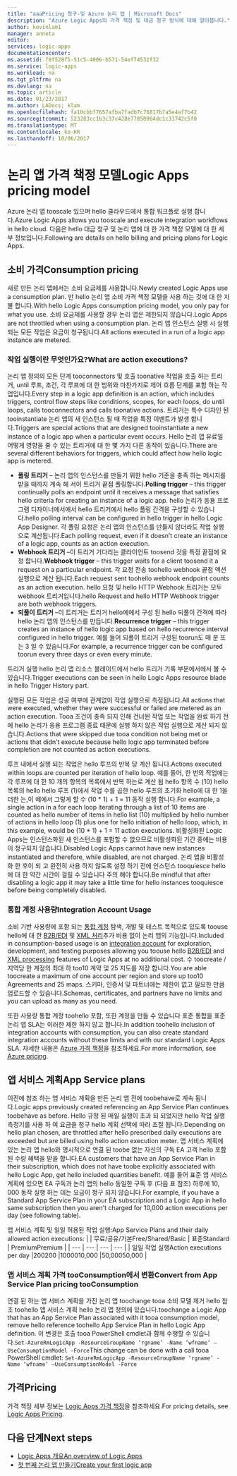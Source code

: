 ```yaml
---
title: "aaaPricing 청구-및 Azure 논리 앱 | Microsoft Docs"
description: "Azure Logic Apps의 가격 책정 및 대금 청구 방식에 대해 알아봅니다."
author: kevinlam1
manager: anneta
editor: 
services: logic-apps
documentationcenter: 
ms.assetid: f8f528f5-51c5-4006-b571-54ef74532f32
ms.service: logic-apps
ms.workload: na
ms.tgt_pltfrm: na
ms.devlang: na
ms.topic: article
ms.date: 01/23/2017
ms.author: LADocs; klam
ms.openlocfilehash: fa10cbbf7657afba7fadb7c76817b7a5e4af7b42
ms.sourcegitcommit: 523283cc1b3c37c428e77850964dc1c33742c5f0
ms.translationtype: MT
ms.contentlocale: ko-KR
ms.lasthandoff: 10/06/2017
---
```

# <a name="logic-apps-pricing-model"></a><span data-ttu-id="20030-103">논리 앱 가격 책정 모델</span><span class="sxs-lookup"><span data-stu-id="20030-103">Logic Apps pricing model</span></span>
<span data-ttu-id="20030-104">Azure 논리 앱 tooscale 있으며 hello 클라우드에서 통합 워크플로 실행 합니다.</span><span class="sxs-lookup"><span data-stu-id="20030-104">Azure Logic Apps allows you tooscale and execute integration workflows in hello cloud.</span></span>  <span data-ttu-id="20030-105">다음은 hello 대금 청구 및 논리 앱에 대 한 가격 책정 모델에 대 한 세부 정보입니다.</span><span class="sxs-lookup"><span data-stu-id="20030-105">Following are details on hello billing and pricing plans for Logic Apps.</span></span>
## <a name="consumption-pricing"></a><span data-ttu-id="20030-106">소비 가격</span><span class="sxs-lookup"><span data-stu-id="20030-106">Consumption pricing</span></span>
<span data-ttu-id="20030-107">새로 만든 논리 앱에서는 소비 요금제를 사용합니다.</span><span class="sxs-lookup"><span data-stu-id="20030-107">Newly created Logic Apps use a consumption plan.</span></span> <span data-ttu-id="20030-108">만 hello 논리 앱 소비 가격 책정 모델을 사용 하는 것에 대 한 지불 합니다.</span><span class="sxs-lookup"><span data-stu-id="20030-108">With hello Logic Apps consumption pricing model, you only pay for what you use.</span></span>  <span data-ttu-id="20030-109">소비 요금제를 사용할 경우 논리 앱은 제한되지 않습니다.</span><span class="sxs-lookup"><span data-stu-id="20030-109">Logic Apps are not throttled when using a consumption plan.</span></span>
<span data-ttu-id="20030-110">논리 앱 인스턴스 실행 시 실행되는 모든 작업은 요금이 청구됩니다.</span><span class="sxs-lookup"><span data-stu-id="20030-110">All actions executed in a run of a logic app instance are metered.</span></span>
### <a name="what-are-action-executions"></a><span data-ttu-id="20030-111">작업 실행이란 무엇인가요?</span><span class="sxs-lookup"><span data-stu-id="20030-111">What are action executions?</span></span>
<span data-ttu-id="20030-112">논리 앱 정의의 모든 단계 tooconnectors 및 호출 toonative 작업을 호출 하는 트리거, until 루프, 조건, 각 루프에 대 한 범위와 마찬가지로 제어 흐름 단계를 포함 하는 작업입니다.</span><span class="sxs-lookup"><span data-stu-id="20030-112">Every step in a logic app definition is an action, which includes triggers, control flow steps like conditions, scopes, for each loops, do until loops, calls tooconnectors and calls toonative actions.</span></span>
<span data-ttu-id="20030-113">트리거는 특수 디자인 된 tooinstantiate 논리 앱의 새 인스턴스 될 때 작업을 특정 이벤트가 발생 합니다.</span><span class="sxs-lookup"><span data-stu-id="20030-113">Triggers are special actions that are designed tooinstantiate a new instance of a logic app when a particular event occurs.</span></span>  <span data-ttu-id="20030-114">Hello 논리 앱 유료일 어떻게 영향을 줄 수 있는 트리거에 대 한 몇 가지 다른 동작이 있습니다.</span><span class="sxs-lookup"><span data-stu-id="20030-114">There are several different behaviors for triggers, which could affect how hello logic app is metered.</span></span>
* <span data-ttu-id="20030-115">**폴링 트리거** – 논리 앱의 인스턴스를 만들기 위한 hello 기준을 충족 하는 메시지를 받을 때까지 계속 해 서이 트리거 끝점 폴링합니다.</span><span class="sxs-lookup"><span data-stu-id="20030-115">**Polling trigger** – this trigger continually polls an endpoint until it receives a message that satisfies hello criteria for creating an instance of a logic app.</span></span>  <span data-ttu-id="20030-116">hello 논리가 응용 프로그램 디자이너에서에서 hello 트리거에서 hello 폴링 간격을 구성할 수 있습니다.</span><span class="sxs-lookup"><span data-stu-id="20030-116">hello polling interval can be configured in hello trigger in hello Logic App Designer.</span></span>  <span data-ttu-id="20030-117">각 폴링 요청은 논리 앱의 인스턴스를 만들지 않더라도 작업 실행으로 계산됩니다.</span><span class="sxs-lookup"><span data-stu-id="20030-117">Each polling request, even if it doesn’t create an instance of a logic app, counts as an action execution.</span></span>
* <span data-ttu-id="20030-118">**Webhook 트리거** –이 트리거 기다리는 클라이언트 toosend 것을 특정 끝점에 요청 합니다.</span><span class="sxs-lookup"><span data-stu-id="20030-118">**Webhook trigger** – this trigger waits for a client toosend it a request on a particular endpoint.</span></span>  <span data-ttu-id="20030-119">각 요청 전송 toohello webhook 끝점 액션 실행으로 계산 됩니다.</span><span class="sxs-lookup"><span data-stu-id="20030-119">Each request sent toohello webhook endpoint counts as an action execution.</span></span> <span data-ttu-id="20030-120">hello 요청 및 hello HTTP Webhook 트리거는 모두 webhook 트리거입니다.</span><span class="sxs-lookup"><span data-stu-id="20030-120">hello Request and hello HTTP Webhook trigger are both webhook triggers.</span></span>
* <span data-ttu-id="20030-121">**되풀이 트리거** –이 트리거는 트리거 hello에에서 구성 된 hello 되풀이 간격에 따라 hello 논리 앱의 인스턴스를 만듭니다.</span><span class="sxs-lookup"><span data-stu-id="20030-121">**Recurrence trigger** – this trigger creates an instance of hello logic app based on hello recurrence interval configured in hello trigger.</span></span>  <span data-ttu-id="20030-122">예를 들어 되풀이 트리거 구성된 toorun도 매 분 또는 3 일 수 있습니다.</span><span class="sxs-lookup"><span data-stu-id="20030-122">For example, a recurrence trigger can be configured toorun every three days or even every minute.</span></span>

<span data-ttu-id="20030-123">트리거 실행 hello 논리 앱 리소스 블레이드에서 hello 트리거 기록 부분에서에서 볼 수 있습니다.</span><span class="sxs-lookup"><span data-stu-id="20030-123">Trigger executions can be seen in hello Logic Apps resource blade in hello Trigger History part.</span></span>

<span data-ttu-id="20030-124">실행된 모든 작업은 성공 여부에 관계없이 작업 실행으로 측정됩니다.</span><span class="sxs-lookup"><span data-stu-id="20030-124">All actions that were executed, whether they were successful or failed are metered as an action execution.</span></span>  <span data-ttu-id="20030-125">Tooa 조건이 충족 되지 인해 건너뛴 작업 또는 작업을 완료 하기 전에 hello 논리가 응용 프로그램 종료 때문에 실행 하지 않은 작업 실행으로 계산 되지 않습니다.</span><span class="sxs-lookup"><span data-stu-id="20030-125">Actions that were skipped due tooa condition not being met or actions that didn’t execute because hello logic app terminated before completion are not counted as action executions.</span></span>

<span data-ttu-id="20030-126">루프 내에서 실행 되는 작업은 hello 루프의 반복 당 계산 됩니다.</span><span class="sxs-lookup"><span data-stu-id="20030-126">Actions executed within loops are counted per iteration of hello loop.</span></span>  <span data-ttu-id="20030-127">예를 들어, 한 번의 작업에는 각 루프에 대 한 10 개의 항목의 목록에서 반복 하는로 계산 됨 hello 항목 수 (10) hello 목록의 hello hello 루프 (1)에서 작업 수를 곱한 hello 루프의 초기화 hello에 대 한 1을 더한 는,이 예에서 그렇게 할 수 (10 * 1) + 1 = 11 동작 실행 합니다.</span><span class="sxs-lookup"><span data-stu-id="20030-127">For example, a single action in a for each loop iterating through a list of 10 items are counted as hello number of items in hello list (10) multiplied by hello number of actions in hello loop (1) plus one for hello initiation of hello loop, which, in this example, would be (10 * 1) + 1 = 11 action executions.</span></span>
<span data-ttu-id="20030-128">비활성화된 Logic Apps는 인스턴스화된 새 인스턴스를 포함할 수 없으므로 비활성화된 기간 중에는 비용이 청구되지 않습니다.</span><span class="sxs-lookup"><span data-stu-id="20030-128">Disabled Logic Apps cannot have new instances instantiated and therefore, while disabled, are not charged.</span></span>  <span data-ttu-id="20030-129">논리 앱을 비활성화 한 후이 되 고 완전히 사용 하지 않도록 설정 하기 전에 인스턴스 tooquiesce hello에 대 한 약간 시간이 걸릴 수 있습니다 주의 해야 합니다.</span><span class="sxs-lookup"><span data-stu-id="20030-129">Be mindful that after disabling a logic app it may take a little time for hello instances tooquiesce before being completely disabled.</span></span>
### <a name="integration-account-usage"></a><span data-ttu-id="20030-130">통합 계정 사용량</span><span class="sxs-lookup"><span data-stu-id="20030-130">Integration Account Usage</span></span>
<span data-ttu-id="20030-131">소비 기반 사용량에 포함 되는 [통합 계정](logic-apps-enterprise-integration-create-integration-account.md) 탐색, 개발 및 테스트 목적으로 있도록 toouse hello에 대 한 [B2B/EDI](logic-apps-enterprise-integration-b2b.md) 및 [XML 처리](logic-apps-enterprise-integration-xml.md)추가 비용 없이 논리 앱의 기능입니다.</span><span class="sxs-lookup"><span data-stu-id="20030-131">Included in consumption-based usage is an [integration account](logic-apps-enterprise-integration-create-integration-account.md) for exploration, development, and testing purposes allowing you toouse hello [B2B/EDI](logic-apps-enterprise-integration-b2b.md) and [XML processing](logic-apps-enterprise-integration-xml.md) features of Logic Apps at no additional cost.</span></span> <span data-ttu-id="20030-132">수 toocreate / 지역당 한 계정의 최대 하 too10 계약 및 25 지도를 저장 합니다.</span><span class="sxs-lookup"><span data-stu-id="20030-132">You are able toocreate a maximum of one account per region and store up too10 Agreements and 25 maps.</span></span> <span data-ttu-id="20030-133">스키마, 인증서 및 파트너에는 제한이 없고 필요한 만큼 업로드할 수 있습니다.</span><span class="sxs-lookup"><span data-stu-id="20030-133">Schemas, certificates, and partners have no limits and you can upload as many as you need.</span></span>

<span data-ttu-id="20030-134">또한 사용량 통합 계정 toohello 포함, 또한 계정을 만들 수 있습니다 표준 통합을 표준 논리 앱 SLA는 이러한 제한 하지 않고 합니다.</span><span class="sxs-lookup"><span data-stu-id="20030-134">In addition toohello inclusion of integration accounts with consumption, you can also create standard integration accounts without these limits and with our standard Logic Apps SLA.</span></span> <span data-ttu-id="20030-135">자세한 내용은 [Azure 가격 책정](https://azure.microsoft.com/pricing/details/logic-apps)을 참조하세요.</span><span class="sxs-lookup"><span data-stu-id="20030-135">For more information, see [Azure pricing](https://azure.microsoft.com/pricing/details/logic-apps).</span></span>

## <a name="app-service-plans"></a><span data-ttu-id="20030-136">앱 서비스 계획</span><span class="sxs-lookup"><span data-stu-id="20030-136">App Service plans</span></span>
<span data-ttu-id="20030-137">이전에 참조 하는 앱 서비스 계획을 만든 논리 앱 전에 toobehave로 계속 됩니다.</span><span class="sxs-lookup"><span data-stu-id="20030-137">Logic apps previously created referencing an App Service Plan continues toobehave as before.</span></span> <span data-ttu-id="20030-138">Hello 규정 된 매일 실행이 초과 되 되었지만 hello 작업 실행 측정기를 사용 하 여 요금을 청구 hello 계획 선택에 따라 조절 됩니다.</span><span class="sxs-lookup"><span data-stu-id="20030-138">Depending on hello plan chosen, are throttled after hello prescribed daily executions are exceeded but are billed using hello action execution meter.</span></span>
<span data-ttu-id="20030-139">앱 서비스 계획에 있는 논리 앱 hello와 명시적으로 연결 된 toobe 없는 자신의 구독 EA 고객 hello 포함 된 수량 혜택을 받을 합니다.</span><span class="sxs-lookup"><span data-stu-id="20030-139">EA customers that have an App Service Plan in their subscription, which does not have toobe explicitly associated with hello Logic App, get hello included quantities benefit.</span></span>  <span data-ttu-id="20030-140">예를 들어 표준 앱 서비스 계획에 있으면 EA 구독과 논리 앱의 hello 동일한 구독 후 (다음 표 참조) 하루에 10, 000 동작 실행 하는 데는 요금이 청구 되지 않습니다.</span><span class="sxs-lookup"><span data-stu-id="20030-140">For example, if you have a Standard App Service Plan in your EA subscription and a Logic App in hello same subscription then you aren't charged for 10,000 action executions per day (see following table).</span></span> 

<span data-ttu-id="20030-141">앱 서비스 계획 및 일일 허용된 작업 실행:</span><span class="sxs-lookup"><span data-stu-id="20030-141">App Service Plans and their daily allowed action executions:</span></span>
|  | <span data-ttu-id="20030-142">무료/공유/기본</span><span class="sxs-lookup"><span data-stu-id="20030-142">Free/Shared/Basic</span></span> | <span data-ttu-id="20030-143">표준</span><span class="sxs-lookup"><span data-stu-id="20030-143">Standard</span></span> | <span data-ttu-id="20030-144">Premium</span><span class="sxs-lookup"><span data-stu-id="20030-144">Premium</span></span> |
| --- | --- | --- | --- |
| <span data-ttu-id="20030-145">일일 작업 실행</span><span class="sxs-lookup"><span data-stu-id="20030-145">Action executions per day</span></span> |<span data-ttu-id="20030-146">200</span><span class="sxs-lookup"><span data-stu-id="20030-146">200</span></span> |<span data-ttu-id="20030-147">10000</span><span class="sxs-lookup"><span data-stu-id="20030-147">10,000</span></span> |<span data-ttu-id="20030-148">50,000</span><span class="sxs-lookup"><span data-stu-id="20030-148">50,000</span></span> |
### <a name="convert-from-app-service-plan-pricing-tooconsumption"></a><span data-ttu-id="20030-149">앱 서비스 계획 가격 tooConsumption에서 변환</span><span class="sxs-lookup"><span data-stu-id="20030-149">Convert from App Service Plan pricing tooConsumption</span></span>
<span data-ttu-id="20030-150">연결 된 하는 앱 서비스 계획을 가진 논리 앱 toochange tooa 소비 모델 제거 hello 참조 toohello 앱 서비스 계획 hello 논리 앱 정의에 있습니다.</span><span class="sxs-lookup"><span data-stu-id="20030-150">toochange a Logic App that has an App Service Plan associated with it tooa consumption model, remove hello reference toohello App Service Plan in hello Logic App definition.</span></span>  <span data-ttu-id="20030-151">이 변경은 호출 tooa PowerShell cmdlet과 함께 수행할 수 있습니다.`Set-AzureRmLogicApp -ResourceGroupName ‘rgname’ -Name ‘wfname’ –UseConsumptionModel -Force`</span><span class="sxs-lookup"><span data-stu-id="20030-151">This change can be done with a call tooa PowerShell cmdlet: `Set-AzureRmLogicApp -ResourceGroupName ‘rgname’ -Name ‘wfname’ –UseConsumptionModel -Force`</span></span>
## <a name="pricing"></a><span data-ttu-id="20030-152">가격</span><span class="sxs-lookup"><span data-stu-id="20030-152">Pricing</span></span>
<span data-ttu-id="20030-153">가격 책정 세부 정보는 [Logic Apps 가격 책정](https://azure.microsoft.com/pricing/details/logic-apps)을 참조하세요.</span><span class="sxs-lookup"><span data-stu-id="20030-153">For pricing details, see [Logic Apps Pricing](https://azure.microsoft.com/pricing/details/logic-apps).</span></span>

## <a name="next-steps"></a><span data-ttu-id="20030-154">다음 단계</span><span class="sxs-lookup"><span data-stu-id="20030-154">Next steps</span></span>
* <span data-ttu-id="20030-155">[Logic Apps 개요][whatis]</span><span class="sxs-lookup"><span data-stu-id="20030-155">[An overview of Logic Apps][whatis]</span></span>
* <span data-ttu-id="20030-156">[첫 번째 논리 앱 만들기][create]</span><span class="sxs-lookup"><span data-stu-id="20030-156">[Create your first logic app][create]</span></span>

[pricing]: https://azure.microsoft.com/pricing/details/logic-apps/
[whatis]: logic-apps-what-are-logic-apps.md
[create]: logic-apps-create-a-logic-app.md

